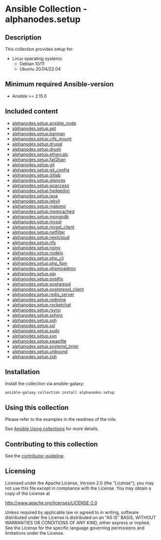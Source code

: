 # Ansible Collection - alphanodes.setup

## Description

This collection provides setup for:

- Linux operating systems:
  - Debian 10/11
  - Ubuntu 20.04/22.04

## Minimum required Ansible-version

- Ansible >= 2.15.0

## Included content

- [alphanodes.setup.ansible_node](roles/ansible_node/)
- [alphanodes.setup.apt](roles/apt/)
- [alphanodes.setup.barman](roles/barman/)
- [alphanodes.setup.cifs_mount](roles/cifs_mount/)
- [alphanodes.setup.drupal](roles/drupal/)
- [alphanodes.setup.drush](roles/drush/)
- [alphanodes.setup.ethercalc](roles/ethercalc/)
- [alphanodes.setup.fail2ban](roles/fail2ban/)
- [alphanodes.setup.git](roles/git/)
- [alphanodes.setup.git_config](roles/git_config/)
- [alphanodes.setup.gitlab](roles/gitlab/)
- [alphanodes.setup.glances](roles/glances/)
- [alphanodes.setup.goaccess](roles/goaccess/)
- [alphanodes.setup.hedgedoc](roles/hedgedoc/)
- [alphanodes.setup.java](roles/java/)
- [alphanodes.setup.jekyll](roles/jekyll/)
- [alphanodes.setup.matomo](roles/matomo/)
- [alphanodes.setup.memcached](roles/memcached/)
- [alphanodes.setup.mongodb](roles/mongodb/)
- [alphanodes.setup.mysql](roles/mysql/)
- [alphanodes.setup.mysql_client](roles/mysql_client/)
- [alphanodes.setup.netfilter](roles/netfilter/)
- [alphanodes.setup.nextcloud](roles/nextcloud/)
- [alphanodes.setup.nfs](roles/nfs/)
- [alphanodes.setup.nginx](roles/nginx/)
- [alphanodes.setup.nodejs](roles/nodejs/)
- [alphanodes.setup.php_cli](roles/php_cli/)
- [alphanodes.setup.php_fpm](roles/php_fpm/)
- [alphanodes.setup.phpmyadmin](roles/phpmyadmin/)
- [alphanodes.setup.pip](roles/pip/)
- [alphanodes.setup.postfix](roles/postfix/)
- [alphanodes.setup.postgresql](roles/postgresql/)
- [alphanodes.setup.postgresql_client](roles/postgresql_client/)
- [alphanodes.setup.redis_server](roles/redis_server/)
- [alphanodes.setup.redmine](roles/redmine/)
- [alphanodes.setup.rocketchat](roles/rocketchat/)
- [alphanodes.setup.rsync](roles/rsync/)
- [alphanodes.setup.sphinx](roles/sphinx/)
- [alphanodes.setup.ssh](roles/ssh/)
- [alphanodes.setup.ssl](roles/ssl/)
- [alphanodes.setup.sudo](roles/sudo/)
- [alphanodes.setup.svn](roles/svn/)
- [alphanodes.setup.swapfile](roles/swapfile/)
- [alphanodes.setup.systemd_timer](roles/systemd_timer/)
- [alphanodes.setup.unbound](roles/unbound/)
- [alphanodes.setup.zsh](roles/zsh/)

## Installation

Install the collection via ansible-galaxy:

`ansible-galaxy collection install alphanodes.setup`

## Using this collection

Please refer to the examples in the readmes of the role.

See [Ansible Using collections](https://docs.ansible.com/ansible/latest/user_guide/collections_using.html) for more details.

## Contributing to this collection

See the [contributor guideline](CONTRIBUTING.md).

## Licensing

Licensed under the Apache License, Version 2.0 (the "License"); you may not use this file except in compliance with the License. You may obtain a copy of the License at

<http://www.apache.org/licenses/LICENSE-2.0>

Unless required by applicable law or agreed to in writing, software distributed under the License is distributed on an "AS IS" BASIS, WITHOUT WARRANTIES OR CONDITIONS OF ANY KIND, either express or implied. See the License for the specific language governing permissions and limitations under the License.
